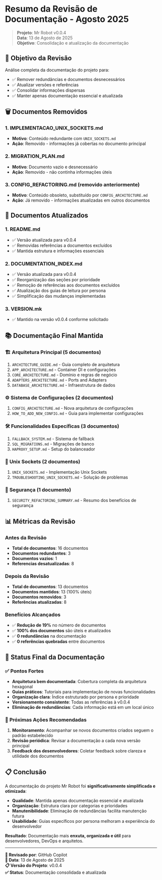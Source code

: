 # Resumo da Revisão de Documentação - Agosto 2025

> **Projeto**: Mr Robot v0.0.4  
> **Data**: 13 de Agosto de 2025  
> **Objetivo**: Consolidação e atualização da documentação

## 🎯 **Objetivo da Revisão**

Análise completa da documentação do projeto para:
- ✅ Remover redundâncias e documentos desnecessários
- ✅ Atualizar versões e referências
- ✅ Consolidar informações dispersas
- ✅ Manter apenas documentação essencial e atualizada

## 🗑️ **Documentos Removidos**

### 1. **IMPLEMENTACAO_UNIX_SOCKETS.md**
- **Motivo**: Conteúdo redundante com `UNIX_SOCKETS.md`
- **Ação**: Removido - informações já cobertas no documento principal

### 2. **MIGRATION_PLAN.md**
- **Motivo**: Documento vazio e desnecessário
- **Ação**: Removido - não continha informações úteis

### 3. **CONFIG_REFACTORING.md** (removido anteriormente)
- **Motivo**: Conteúdo obsoleto, substituído por `CONFIG_ARCHITECTURE.md`
- **Ação**: Já removido - informações atualizadas em outros documentos

## 📝 **Documentos Atualizados**

### 1. **README.md**
- ✅ Versão atualizada para v0.0.4
- ✅ Removidas referências a documentos excluídos
- ✅ Mantida estrutura e informações essenciais

### 2. **DOCUMENTATION_INDEX.md**
- ✅ Versão atualizada para v0.0.4
- ✅ Reorganização das seções por prioridade
- ✅ Remoção de referências aos documentos excluídos
- ✅ Atualização dos guias de leitura por persona
- ✅ Simplificação das mudanças implementadas

### 3. **VERSION.mk**
- ✅ Mantido na versão v0.0.4 conforme solicitado

## 📚 **Documentação Final Mantida**

### 🏗️ **Arquitetura Principal** (5 documentos)
1. `ARCHITECTURE_GUIDE.md` - Guia completo de arquitetura
2. `APP_ARCHITECTURE.md` - Container DI e configurações  
3. `CORE_ARCHITECTURE.md` - Domínio e regras de negócio
4. `ADAPTERS_ARCHITECTURE.md` - Ports and Adapters
5. `DATABASE_ARCHITECTURE.md` - Infraestrutura de dados

### ⚙️ **Sistema de Configurações** (2 documentos)
1. `CONFIG_ARCHITECTURE.md` - Nova arquitetura de configurações
2. `HOW_TO_ADD_NEW_CONFIG.md` - Guia para implementar configurações

### 🛠️ **Funcionalidades Específicas** (3 documentos)
1. `FALLBACK_SYSTEM.md` - Sistema de fallback
2. `SQL_MIGRATIONS.md` - Migrações de banco
3. `HAPROXY_SETUP.md` - Setup do balanceador

### 🔧 **Unix Sockets** (2 documentos)
1. `UNIX_SOCKETS.md` - Implementação Unix Sockets
2. `TROUBLESHOOTING_UNIX_SOCKETS.md` - Solução de problemas

### 🔐 **Segurança** (1 documento)
1. `SECURITY_REFACTORING_SUMMARY.md` - Resumo dos benefícios de segurança

## 📊 **Métricas da Revisão**

### Antes da Revisão
- **Total de documentos**: 16 documentos
- **Documentos redundantes**: 3
- **Documentos vazios**: 1
- **Referencias desatualizadas**: 8

### Depois da Revisão
- **Total de documentos**: 13 documentos
- **Documentos mantidos**: 13 (100% úteis)
- **Documentos removidos**: 3
- **Referências atualizadas**: 8

### Benefícios Alcançados
- ✅ **Redução de 19%** no número de documentos
- ✅ **100% dos documentos** são úteis e atualizados
- ✅ **0 redundâncias** na documentação
- ✅ **0 referências quebradas** entre documentos

## 🎯 **Status Final da Documentação**

### ✅ **Pontos Fortes**
- **Arquitetura bem documentada**: Cobertura completa da arquitetura hexagonal
- **Guias práticos**: Tutoriais para implementação de novas funcionalidades
- **Organização clara**: Índice estruturado por persona e prioridade
- **Versionamento consistente**: Todas as referências à v0.0.4
- **Eliminação de redundâncias**: Cada informação está em um local único

### 🎯 **Próximas Ações Recomendadas**
1. **Monitoramento**: Acompanhar se novos documentos criados seguem o padrão estabelecido
2. **Revisão periódica**: Revisar a documentação a cada nova versão principal
3. **Feedback dos desenvolvedores**: Coletar feedback sobre clareza e utilidade dos documentos

## 📋 **Conclusão**

A documentação do projeto Mr Robot foi **significativamente simplificada e otimizada**:

- **Qualidade**: Mantida apenas documentação essencial e atualizada
- **Organização**: Estrutura clara por categorias e prioridades  
- **Manutenibilidade**: Eliminação de redundâncias facilita manutenção futura
- **Usabilidade**: Guias específicos por persona melhoram a experiência do desenvolvedor

**Resultado**: Documentação mais **enxuta, organizada e útil** para desenvolvedores, DevOps e arquitetos.

---

**📅 Revisado por**: GitHub Copilot  
**📅 Data**: 13 de Agosto de 2025  
**📋 Versão do Projeto**: v0.0.4  
**✅ Status**: Documentação consolidada e atualizada
